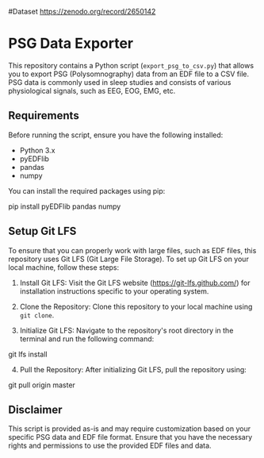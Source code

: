 #Dataset 
https://zenodo.org/record/2650142

# PSG Data Exporter

This repository contains a Python script (`export_psg_to_csv.py`) that allows you to export PSG (Polysomnography) data from an EDF file to a CSV file. PSG data is commonly used in sleep studies and consists of various physiological signals, such as EEG, EOG, EMG, etc.

## Requirements

Before running the script, ensure you have the following installed:

- Python 3.x
- pyEDFlib
- pandas
- numpy

You can install the required packages using pip:

pip install pyEDFlib pandas numpy


## Setup Git LFS

To ensure that you can properly work with large files, such as EDF files, this repository uses Git LFS (Git Large File Storage). To set up Git LFS on your local machine, follow these steps:

1. Install Git LFS: Visit the Git LFS website (https://git-lfs.github.com/) for installation instructions specific to your operating system.

2. Clone the Repository: Clone this repository to your local machine using `git clone`.

3. Initialize Git LFS: Navigate to the repository's root directory in the terminal and run the following command:

git lfs install


4. Pull the Repository: After initializing Git LFS, pull the repository using:

git pull origin master


## Disclaimer

This script is provided as-is and may require customization based on your specific PSG data and EDF file format. Ensure that you have the necessary rights and permissions to use the provided EDF files and data.

